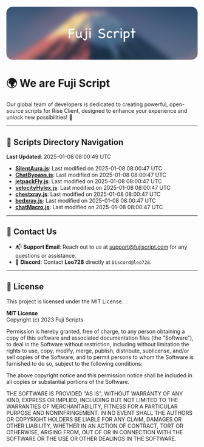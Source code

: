 ![Banner](.github/b.webp)

# 🌍 **We are Fuji Script**

Our global team of developers is dedicated to creating powerful, open-source scripts for Rise Client, designed to enhance your experience and unlock new possibilities! 🌟

---
<!-- SCRIPTS_NAVIGATION_START -->
## 📂 **Scripts Directory Navigation**

**Last Updated**: 2025-01-08 08:00:49 UTC

- **[SilentAura.js](scripts/SilentAura.js)**: Last modified on 2025-01-08 08:00:47 UTC
- **[ChatBypass.js](scripts/ChatBypass.js)**: Last modified on 2025-01-08 08:00:47 UTC
- **[jetpackFly.js](scripts/jetpackFly.js)**: Last modified on 2025-01-08 08:00:47 UTC
- **[velocityHylex.js](scripts/velocityHylex.js)**: Last modified on 2025-01-08 08:00:47 UTC
- **[chestxray.js](scripts/chestxray.js)**: Last modified on 2025-01-08 08:00:47 UTC
- **[bedxray.js](scripts/bedxray.js)**: Last modified on 2025-01-08 08:00:47 UTC
- **[chatMacro.js](scripts/chatMacro.js)**: Last modified on 2025-01-08 08:00:47 UTC

<!-- SCRIPTS_NAVIGATION_END -->

---

## 💬 **Contact Us**  
- 📬 **Support Email**: Reach out to us at [support@fujiscript.com](mailto:support@fujiscript.com) for any questions or assistance.  
- 💬 **Discord**: Contact **Leo728** directly at `Discord@leo728`.

---

## 📜 **License**

This project is licensed under the MIT License.  

**MIT License**  
Copyright (c) 2023 Fuji Scripts  

Permission is hereby granted, free of charge, to any person obtaining a copy of this software and associated documentation files (the "Software"), to deal in the Software without restriction, including without limitation the rights to use, copy, modify, merge, publish, distribute, sublicense, and/or sell copies of the Software, and to permit persons to whom the Software is furnished to do so, subject to the following conditions:  

The above copyright notice and this permission notice shall be included in all copies or substantial portions of the Software.  

THE SOFTWARE IS PROVIDED "AS IS", WITHOUT WARRANTY OF ANY KIND, EXPRESS OR IMPLIED, INCLUDING BUT NOT LIMITED TO THE WARRANTIES OF MERCHANTABILITY, FITNESS FOR A PARTICULAR PURPOSE AND NONINFRINGEMENT. IN NO EVENT SHALL THE AUTHORS OR COPYRIGHT HOLDERS BE LIABLE FOR ANY CLAIM, DAMAGES OR OTHER LIABILITY, WHETHER IN AN ACTION OF CONTRACT, TORT OR OTHERWISE, ARISING FROM, OUT OF OR IN CONNECTION WITH THE SOFTWARE OR THE USE OR OTHER DEALINGS IN THE SOFTWARE.  

